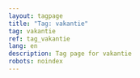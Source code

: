```yaml
---
layout: tagpage
title: "Tag: vakantie"
tag: vakantie
ref: tag_vakantie
lang: en
description: Tag page for vakantie
robots: noindex
---
```

